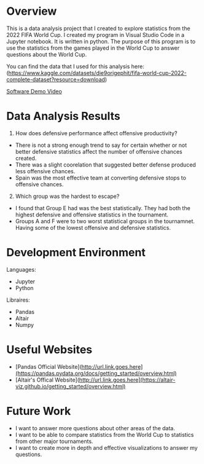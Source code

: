 # Overview

This is a data analysis project that I created to explore statistics from the 2022 FIFA World Cup. I created my program in Visual Studio Code in a Jupyter notebook. It is written in python. The purpose of this program is to use the statistics from the games played in the World Cup to answer questions about the World Cup.

You can find the data that I used for this analysis here: (https://www.kaggle.com/datasets/die9origephit/fifa-world-cup-2022-complete-dataset?resource=download)

[Software Demo Video]((https://www.youtube.com/watch?v=D0BZ2bqI9xg))

# Data Analysis Results

1. How does defensive performance affect offensive productivity?
* There is not a strong enough trend to say for certain whether or not better defensive statistics affect the number of offensive chances created.
* There was a slight coorelation that suggested better defense produced less offensive chances.
* Spain was the most effective team at converting defensive stops to offensive chances.

2. Which group was the hardest to escape?
* I found that Group E had was the best statistically. They had both the highest defensive and offensive statistics in the tournament.
* Groups A and F were to two worst statistical groups in the tournamnet. Having some of the lowest offensive and defensive statistics.

# Development Environment

Languages:
* Jupyter
* Python

Libraires:
* Pandas
* Altair
* Numpy

# Useful Websites

* [Pandas Official Website](http://url.link.goes.here](https://pandas.pydata.org/docs/getting_started/overview.html)
* [Altair's Offical Website](http://url.link.goes.here](https://altair-viz.github.io/getting_started/overview.html)

# Future Work

* I want to answer more questions about other areas of the data.
* I want to be able to compare statistics from the World Cup to statistics from other major tournaments.
* I want to create more in depth and effective visualizations to answer my questions.
